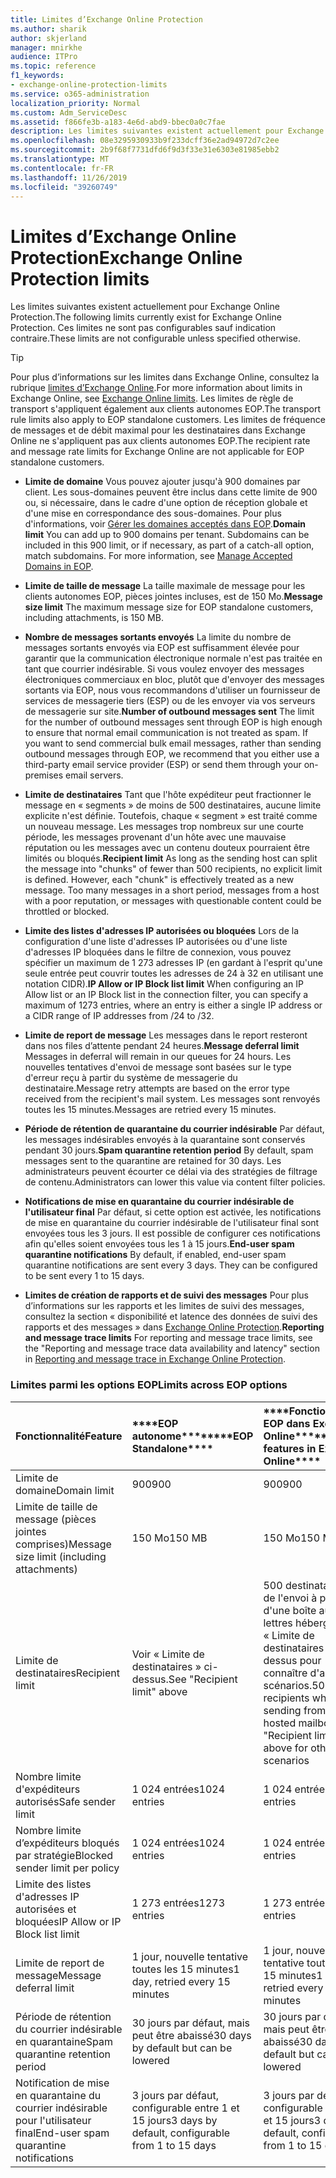 ```yaml
---
title: Limites d’Exchange Online Protection
ms.author: sharik
author: skjerland
manager: mnirkhe
audience: ITPro
ms.topic: reference
f1_keywords:
- exchange-online-protection-limits
ms.service: o365-administration
localization_priority: Normal
ms.custom: Adm_ServiceDesc
ms.assetid: f866fe3b-a183-4e6d-abd9-bbec0a0c7fae
description: Les limites suivantes existent actuellement pour Exchange Online Protection. Ces limites ne sont pas configurables sauf indication contraire.
ms.openlocfilehash: 08e3295930933b9f233dcff36e2ad94972d7c2ee
ms.sourcegitcommit: 2b9f68f7731dfd6f9d3f33e31e6303e81985ebb2
ms.translationtype: MT
ms.contentlocale: fr-FR
ms.lasthandoff: 11/26/2019
ms.locfileid: "39260749"
---
```

# <a name="exchange-online-protection-limits"></a><span data-ttu-id="16bf4-104">Limites d’Exchange Online Protection</span><span class="sxs-lookup"><span data-stu-id="16bf4-104">Exchange Online Protection limits</span></span>

<span data-ttu-id="16bf4-105">Les limites suivantes existent actuellement pour Exchange Online Protection.</span><span class="sxs-lookup"><span data-stu-id="16bf4-105">The following limits currently exist for Exchange Online Protection.</span></span> <span data-ttu-id="16bf4-106">Ces limites ne sont pas configurables sauf indication contraire.</span><span class="sxs-lookup"><span data-stu-id="16bf4-106">These limits are not configurable unless specified otherwise.</span></span> 
  
> [!TIP]
> <span data-ttu-id="16bf4-107">Pour plus d’informations sur les limites dans Exchange Online, consultez la rubrique [limites d’Exchange Online](../exchange-online-service-description/exchange-online-limits.md).</span><span class="sxs-lookup"><span data-stu-id="16bf4-107">For more information about limits in Exchange Online, see [Exchange Online limits](../exchange-online-service-description/exchange-online-limits.md).</span></span> <span data-ttu-id="16bf4-108">Les limites de règle de transport s'appliquent également aux clients autonomes EOP.</span><span class="sxs-lookup"><span data-stu-id="16bf4-108">The transport rule limits also apply to EOP standalone customers.</span></span> <span data-ttu-id="16bf4-109">Les limites de fréquence de messages et de débit maximal pour les destinataires dans Exchange Online ne s'appliquent pas aux clients autonomes EOP.</span><span class="sxs-lookup"><span data-stu-id="16bf4-109">The recipient rate and message rate limits for Exchange Online are not applicable for EOP standalone customers.</span></span> 
  
- <span data-ttu-id="16bf4-p104">**Limite de domaine** Vous pouvez ajouter jusqu'à 900 domaines par client. Les sous-domaines peuvent être inclus dans cette limite de 900 ou, si nécessaire, dans le cadre d'une option de réception globale et d'une mise en correspondance des sous-domaines. Pour plus d'informations, voir [Gérer les domaines acceptés dans EOP](https://go.microsoft.com/fwlink/p/?LinkId=282239).</span><span class="sxs-lookup"><span data-stu-id="16bf4-p104">**Domain limit** You can add up to 900 domains per tenant. Subdomains can be included in this 900 limit, or if necessary, as part of a catch-all option, match subdomains. For more information, see [Manage Accepted Domains in EOP](https://go.microsoft.com/fwlink/p/?LinkId=282239).</span></span>
    
- <span data-ttu-id="16bf4-113">**Limite de taille de message** La taille maximale de message pour les clients autonomes EOP, pièces jointes incluses, est de 150 Mo.</span><span class="sxs-lookup"><span data-stu-id="16bf4-113">**Message size limit** The maximum message size for EOP standalone customers, including attachments, is 150 MB.</span></span> 
    
- <span data-ttu-id="16bf4-p105">**Nombre de messages sortants envoyés** La limite du nombre de messages sortants envoyés via EOP est suffisamment élevée pour garantir que la communication électronique normale n'est pas traitée en tant que courrier indésirable. Si vous voulez envoyer des messages électroniques commerciaux en bloc, plutôt que d'envoyer des messages sortants via EOP, nous vous recommandons d'utiliser un fournisseur de services de messagerie tiers (ESP) ou de les envoyer via vos serveurs de messagerie sur site.</span><span class="sxs-lookup"><span data-stu-id="16bf4-p105">**Number of outbound messages sent** The limit for the number of outbound messages sent through EOP is high enough to ensure that normal email communication is not treated as spam. If you want to send commercial bulk email messages, rather than sending outbound messages through EOP, we recommend that you either use a third-party email service provider (ESP) or send them through your on-premises email servers.</span></span> 
    
- <span data-ttu-id="16bf4-p106">**Limite de destinataires** Tant que l'hôte expéditeur peut fractionner le message en « segments » de moins de 500 destinataires, aucune limite explicite n'est définie. Toutefois, chaque « segment » est traité comme un nouveau message. Les messages trop nombreux sur une courte période, les messages provenant d'un hôte avec une mauvaise réputation ou les messages avec un contenu douteux pourraient être limités ou bloqués.</span><span class="sxs-lookup"><span data-stu-id="16bf4-p106">**Recipient limit** As long as the sending host can split the message into "chunks" of fewer than 500 recipients, no explicit limit is defined. However, each "chunk" is effectively treated as a new message. Too many messages in a short period, messages from a host with a poor reputation, or messages with questionable content could be throttled or blocked.</span></span> 
    
- <span data-ttu-id="16bf4-119">**Limite des listes d'adresses IP autorisées ou bloquées** Lors de la configuration d'une liste d'adresses IP autorisées ou d'une liste d'adresses IP bloquées dans le filtre de connexion, vous pouvez spécifier un maximum de 1 273 adresses IP (en gardant à l'esprit qu'une seule entrée peut couvrir toutes les adresses de 24 à 32 en utilisant une notation CIDR).</span><span class="sxs-lookup"><span data-stu-id="16bf4-119">**IP Allow or IP Block list limit** When configuring an IP Allow list or an IP Block list in the connection filter, you can specify a maximum of 1273 entries, where an entry is either a single IP address or a CIDR range of IP addresses from /24 to /32.</span></span> 
    
- <span data-ttu-id="16bf4-120">**Limite de report de message** Les messages dans le report resteront dans nos files d’attente pendant 24 heures.</span><span class="sxs-lookup"><span data-stu-id="16bf4-120">**Message deferral limit** Messages in deferral will remain in our queues for 24 hours.</span></span> <span data-ttu-id="16bf4-121">Les nouvelles tentatives d'envoi de message sont basées sur le type d'erreur reçu à partir du système de messagerie du destinataire.</span><span class="sxs-lookup"><span data-stu-id="16bf4-121">Message retry attempts are based on the error type received from the recipient's mail system.</span></span> <span data-ttu-id="16bf4-122">Les messages sont renvoyés toutes les 15 minutes.</span><span class="sxs-lookup"><span data-stu-id="16bf4-122">Messages are retried every 15 minutes.</span></span> 
    
- <span data-ttu-id="16bf4-123">**Période de rétention de quarantaine du courrier indésirable** Par défaut, les messages indésirables envoyés à la quarantaine sont conservés pendant 30 jours.</span><span class="sxs-lookup"><span data-stu-id="16bf4-123">**Spam quarantine retention period** By default, spam messages sent to the quarantine are retained for 30 days.</span></span> <span data-ttu-id="16bf4-124">Les administrateurs peuvent écourter ce délai via des stratégies de filtrage de contenu.</span><span class="sxs-lookup"><span data-stu-id="16bf4-124">Administrators can lower this value via content filter policies.</span></span> 
    
- <span data-ttu-id="16bf4-p109">**Notifications de mise en quarantaine du courrier indésirable de l'utilisateur final** Par défaut, si cette option est activée, les notifications de mise en quarantaine du courrier indésirable de l'utilisateur final sont envoyées tous les 3 jours. Il est possible de configurer ces notifications afin qu'elles soient envoyées tous les 1 à 15 jours.</span><span class="sxs-lookup"><span data-stu-id="16bf4-p109">**End-user spam quarantine notifications** By default, if enabled, end-user spam quarantine notifications are sent every 3 days. They can be configured to be sent every 1 to 15 days.</span></span> 
    
- <span data-ttu-id="16bf4-127">**Limites de création de rapports et de suivi des messages** Pour plus d’informations sur les rapports et les limites de suivi des messages, consultez la section « disponibilité et latence des données de suivi des rapports et des messages » dans [Exchange Online Protection](https://go.microsoft.com/fwlink/?LinkId=394248).</span><span class="sxs-lookup"><span data-stu-id="16bf4-127">**Reporting and message trace limits** For reporting and message trace limits, see the "Reporting and message trace data availability and latency" section in [Reporting and message trace in Exchange Online Protection](https://go.microsoft.com/fwlink/?LinkId=394248).</span></span>
    
### <a name="limits-across-eop-options"></a><span data-ttu-id="16bf4-128">Limites parmi les options EOP</span><span class="sxs-lookup"><span data-stu-id="16bf4-128">Limits across EOP options</span></span>

|<span data-ttu-id="16bf4-129">**Fonctionnalité**</span><span class="sxs-lookup"><span data-stu-id="16bf4-129">**Feature**</span></span>|<span data-ttu-id="16bf4-130">\*\*\*\*EOP autonome\*\*\*\*</span><span class="sxs-lookup"><span data-stu-id="16bf4-130">\*\*\*\*EOP Standalone\*\*\*\*</span></span>|<span data-ttu-id="16bf4-131">\*\*\*\*Fonctionnalités EOP dans Exchange Online\*\*\*\*</span><span class="sxs-lookup"><span data-stu-id="16bf4-131">\*\*\*\*EOP features in Exchange Online\*\*\*\*</span></span>|<span data-ttu-id="16bf4-132">\*\*\*\*Licence d'accès client Exchange Enterprise avec services\*\*\*\*</span><span class="sxs-lookup"><span data-stu-id="16bf4-132">\*\*\*\*Exchange Enterprise CAL with Services\*\*\*\*</span></span>|
|:-----|:-----|:-----|:-----|
|<span data-ttu-id="16bf4-133">Limite de domaine</span><span class="sxs-lookup"><span data-stu-id="16bf4-133">Domain limit</span></span>  <br/> |<span data-ttu-id="16bf4-134">900</span><span class="sxs-lookup"><span data-stu-id="16bf4-134">900</span></span>  <br/> |<span data-ttu-id="16bf4-135">900</span><span class="sxs-lookup"><span data-stu-id="16bf4-135">900</span></span>  <br/> |<span data-ttu-id="16bf4-136">900</span><span class="sxs-lookup"><span data-stu-id="16bf4-136">900</span></span>  <br/> |
|<span data-ttu-id="16bf4-137">Limite de taille de message (pièces jointes comprises)</span><span class="sxs-lookup"><span data-stu-id="16bf4-137">Message size limit (including attachments)</span></span>  <br/> |<span data-ttu-id="16bf4-138">150 Mo</span><span class="sxs-lookup"><span data-stu-id="16bf4-138">150 MB</span></span>  <br/> |<span data-ttu-id="16bf4-139">150 Mo</span><span class="sxs-lookup"><span data-stu-id="16bf4-139">150 MB</span></span>  <br/> |<span data-ttu-id="16bf4-140">150 Mo</span><span class="sxs-lookup"><span data-stu-id="16bf4-140">150 MB</span></span>  <br/> |
|<span data-ttu-id="16bf4-141">Limite de destinataires</span><span class="sxs-lookup"><span data-stu-id="16bf4-141">Recipient limit</span></span>  <br/> |<span data-ttu-id="16bf4-142">Voir « Limite de destinataires » ci-dessus.</span><span class="sxs-lookup"><span data-stu-id="16bf4-142">See "Recipient limit" above</span></span>  <br/> |<span data-ttu-id="16bf4-143">500 destinataires lors de l'envoi à partir d'une boîte aux lettres hébergée. Voir « Limite de destinataires » ci-dessus pour connaître d'autres scénarios.</span><span class="sxs-lookup"><span data-stu-id="16bf4-143">500 recipients when sending from a hosted mailbox; see "Recipient limit" above for other scenarios</span></span>  <br/> |<span data-ttu-id="16bf4-144">Voir « Limite de destinataires » ci-dessus.</span><span class="sxs-lookup"><span data-stu-id="16bf4-144">See "Recipient limit" above</span></span>  <br/> |
|<span data-ttu-id="16bf4-145">Nombre limite d'expéditeurs autorisés</span><span class="sxs-lookup"><span data-stu-id="16bf4-145">Safe sender limit</span></span>  <br/> |<span data-ttu-id="16bf4-146">1 024 entrées</span><span class="sxs-lookup"><span data-stu-id="16bf4-146">1024 entries</span></span>  <br/> |<span data-ttu-id="16bf4-147">1 024 entrées</span><span class="sxs-lookup"><span data-stu-id="16bf4-147">1024 entries</span></span>  <br/> ||
|<span data-ttu-id="16bf4-148">Nombre limite d’expéditeurs bloqués par stratégie</span><span class="sxs-lookup"><span data-stu-id="16bf4-148">Blocked sender limit per policy</span></span>  <br/> |<span data-ttu-id="16bf4-149">1 024 entrées</span><span class="sxs-lookup"><span data-stu-id="16bf4-149">1024 entries</span></span>  <br/> |<span data-ttu-id="16bf4-150">1 024 entrées</span><span class="sxs-lookup"><span data-stu-id="16bf4-150">1024 entries</span></span>  <br/> ||
|<span data-ttu-id="16bf4-151">Limite des listes d'adresses IP autorisées et bloquées</span><span class="sxs-lookup"><span data-stu-id="16bf4-151">IP Allow or IP Block list limit</span></span>  <br/> |<span data-ttu-id="16bf4-152">1 273 entrées</span><span class="sxs-lookup"><span data-stu-id="16bf4-152">1273 entries</span></span>  <br/> |<span data-ttu-id="16bf4-153">1 273 entrées</span><span class="sxs-lookup"><span data-stu-id="16bf4-153">1273 entries</span></span>  <br/> |<span data-ttu-id="16bf4-154">1 273 entrées</span><span class="sxs-lookup"><span data-stu-id="16bf4-154">1273 entries</span></span>  <br/> |
|<span data-ttu-id="16bf4-155">Limite de report de message</span><span class="sxs-lookup"><span data-stu-id="16bf4-155">Message deferral limit</span></span>  <br/> |<span data-ttu-id="16bf4-156">1 jour, nouvelle tentative toutes les 15 minutes</span><span class="sxs-lookup"><span data-stu-id="16bf4-156">1 day, retried every 15 minutes</span></span>  <br/> |<span data-ttu-id="16bf4-157">1 jour, nouvelle tentative toutes les 15 minutes</span><span class="sxs-lookup"><span data-stu-id="16bf4-157">1 day, retried every 15 minutes</span></span>  <br/> |<span data-ttu-id="16bf4-158">1 jour, nouvelle tentative toutes les 15 minutes</span><span class="sxs-lookup"><span data-stu-id="16bf4-158">1 day, retried every 15 minutes</span></span>  <br/> |
|<span data-ttu-id="16bf4-159">Période de rétention du courrier indésirable en quarantaine</span><span class="sxs-lookup"><span data-stu-id="16bf4-159">Spam quarantine retention period</span></span>  <br/> |<span data-ttu-id="16bf4-160">30 jours par défaut, mais peut être abaissé</span><span class="sxs-lookup"><span data-stu-id="16bf4-160">30 days by default but can be lowered</span></span>  <br/> |<span data-ttu-id="16bf4-161">30 jours par défaut, mais peut être abaissé</span><span class="sxs-lookup"><span data-stu-id="16bf4-161">30 days by default but can be lowered</span></span>  <br/> |<span data-ttu-id="16bf4-162">30 jours par défaut, mais peut être abaissé</span><span class="sxs-lookup"><span data-stu-id="16bf4-162">30 days by default but can be lowered</span></span>  <br/> |
|<span data-ttu-id="16bf4-163">Notification de mise en quarantaine du courrier indésirable pour l'utilisateur final</span><span class="sxs-lookup"><span data-stu-id="16bf4-163">End-user spam quarantine notifications</span></span>  <br/> |<span data-ttu-id="16bf4-164">3 jours par défaut, configurable entre 1 et 15 jours</span><span class="sxs-lookup"><span data-stu-id="16bf4-164">3 days by default, configurable from 1 to 15 days</span></span>  <br/> |<span data-ttu-id="16bf4-165">3 jours par défaut, configurable entre 1 et 15 jours</span><span class="sxs-lookup"><span data-stu-id="16bf4-165">3 days by default, configurable from 1 to 15 days</span></span>  <br/> |<span data-ttu-id="16bf4-166">3 jours par défaut, configurable entre 1 et 15 jours</span><span class="sxs-lookup"><span data-stu-id="16bf4-166">3 days by default, configurable from 1 to 15 days</span></span>  <br/> |
   


